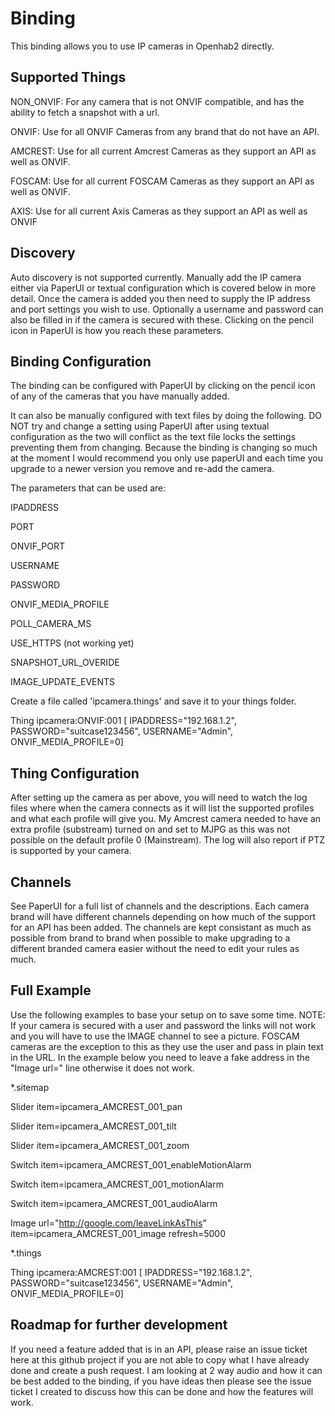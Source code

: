 # <bindingName> Binding

This binding allows you to use IP cameras in Openhab2 directly.

## Supported Things

NON_ONVIF: For any camera that is not ONVIF compatible, and has the ability to fetch a snapshot with a url.

ONVIF: Use for all ONVIF Cameras from any brand that do not have an API.

AMCREST: Use for all current Amcrest Cameras as they support an API as well as ONVIF.

FOSCAM: Use for all current FOSCAM Cameras as they support an API as well as ONVIF.

AXIS: Use for all current Axis Cameras as they support an API as well as ONVIF


## Discovery

Auto discovery is not supported currently. Manually add the IP camera either via PaperUI or textual configuration which is covered below in more detail. Once the camera is added you then need to supply the IP address and port settings you wish to use. Optionally a username and password can also be filled in if the camera is secured with these. Clicking on the pencil icon in PaperUI is how you reach these parameters.

## Binding Configuration

The binding can be configured with PaperUI by clicking on the pencil icon of any of the cameras that you have manually added. 

It can also be manually configured with text files by doing the following. DO NOT try and change a setting using PaperUI after using textual configuration as the two will conflict as the text file locks the settings preventing them from changing. Because the binding is changing so much at the moment I would recommend you only use paperUI and each time you upgrade to a newer version you remove and re-add the camera.

The parameters that can be used are:

IPADDRESS

PORT

ONVIF_PORT

USERNAME

PASSWORD

ONVIF_MEDIA_PROFILE

POLL_CAMERA_MS

USE_HTTPS (not working yet)

SNAPSHOT_URL_OVERIDE

IMAGE_UPDATE_EVENTS



Create a file called 'ipcamera.things' and save it to your things folder.

Thing ipcamera:ONVIF:001 [ IPADDRESS="192.168.1.2", PASSWORD="suitcase123456", USERNAME="Admin", ONVIF_MEDIA_PROFILE=0]




## Thing Configuration

After setting up the camera as per above, you will need to watch the log files where when the camera connects as it will list the supported profiles and what each profile will give you. My Amcrest camera needed to have an extra profile (substream) turned on and set to MJPG as this was not possible on the default profile 0 (Mainstream). The log will also report if PTZ is supported by your camera.

## Channels

See PaperUI for a full list of channels and the descriptions. Each camera brand will have different channels depending on how much of the support for an API has been added. The channels are kept consistant as much as possible from brand to brand when possible to make upgrading to a different branded camera easier without the need to edit your rules as much.

## Full Example

Use the following examples to base your setup on to save some time. NOTE: If your camera is secured with a user and password the links will not work and you will have to use the IMAGE channel to see a picture. FOSCAM cameras are the exception to this as they use the user and pass in plain text in the URL. In the example below you need to leave a fake address in the "Image url=" line otherwise it does not work.

*.sitemap

Slider item=ipcamera_AMCREST_001_pan

Slider item=ipcamera_AMCREST_001_tilt

Slider item=ipcamera_AMCREST_001_zoom

Switch item=ipcamera_AMCREST_001_enableMotionAlarm

Switch item=ipcamera_AMCREST_001_motionAlarm

Switch item=ipcamera_AMCREST_001_audioAlarm

Image url="http://google.com/leaveLinkAsThis" item=ipcamera_AMCREST_001_image refresh=5000
             
                

*.things

Thing ipcamera:AMCREST:001 [ IPADDRESS="192.168.1.2", PASSWORD="suitcase123456", USERNAME="Admin", ONVIF_MEDIA_PROFILE=0]

## Roadmap for further development

If you need a feature added that is in an API, please raise an issue ticket here at this github project if you are not able to copy what I have already done and create a push request. I am looking at 2 way audio and how it can be best added to the binding, if you have ideas then please see the issue ticket I created to discuss how this can be done and how the features will work.
